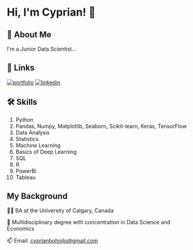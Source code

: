 
# Hi, I'm Cyprian! 👋


## 🚀 About Me
I'm a Junior Data Scientist...


## 🔗 Links
[![portfolio](https://img.shields.io/badge/my_portfolio-000?style=for-the-badge&logo=ko-fi&logoColor=white)](https://github.com/CyprianBohojlo?tab=repositories)
[![linkedin](https://img.shields.io/badge/linkedin-0A66C2?style=for-the-badge&logo=linkedin&logoColor=white)](https://www.linkedin.com/in/cyprian-bohojlo-208b0a23b/)


## 🛠 Skills
1. Python
2. Pandas, Numpy, Matplotlib, Seaborn, Scikit-learn, Keras, TensorFlow
3. Data Analysis
4. Statistics
5. Machine Learning
6. Basics of Deep Learning 
7. SQL
8. R
9. PowerBi
10. Tableau


## My Background
👩‍💻 BA at the University of Calgary, Canada

🧠 Multidisciplinary degree with concentration in Data Science and Economics

📫 Email: cyprianbohojlo@gmail.com




